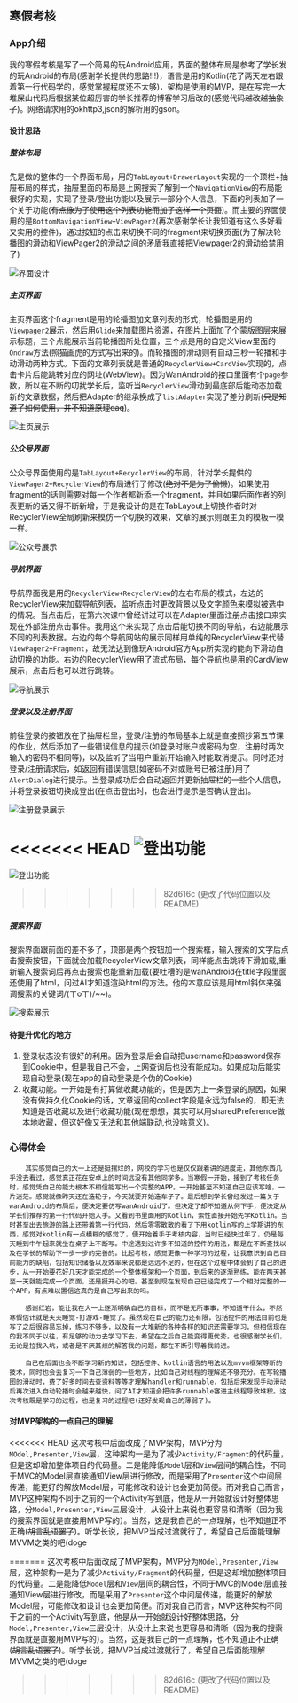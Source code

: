 ## 寒假考核

### App介绍

我的寒假考核是写了一个简易的玩Android应用，界面的整体布局是参考了学长发的玩Android的布局(感谢学长提供的思路!!!)，语言是用的Kotlin(花了两天左右跟着第一行代码学的，感觉掌握程度还不太够)，架构是使用的MVP，是在写完一大堆屎山代码后根据某位超厉害的学长推荐的博客学习后改的(~~感觉代码越改越抽象了~~)。网络请求用的okhttp3,json的解析用的gson。

#### 设计思路

##### 整体布局

先是做的整体的一个界面布局，用的`TabLayout+DrawerLayout`实现的一个顶栏+抽屉布局的样式，抽屉里面的布局是上网搜索了解到一个`NavigationView`的布局能很好的实现，实现了登录/登出功能以及展示一部分个人信息，下面的列表加了一个关于功能(~~有点像为了使用这个列表功能而加了这样一个页面~~)。而主要的界面使用的是`BottomNavigationView+ViewPager2`(再次感谢学长让我知道有这么多好看又实用的控件)，通过按钮的点击来切换不同的fragment来切换页面(为了解决轮播图的滑动和ViewPager2的滑动之间的矛盾我直接把Viewpager2的滑动给禁用了)

![界面设计](/show/界面设计.gif)

##### 主页界面

主页界面这个fragment是用的轮播图加文章列表的形式，轮播图是用的`Viewpager2`展示，然后用`Glide`来加载图片资源，在图片上面加了个蒙版图层来展示标题，三个点能展示当前轮播图所处位置，三个点是用的自定义View里面的`Ondraw`方法(照猫画虎的方式写出来的)。而轮播图的滑动则有自动三秒一轮播和手动滑动两种方式。下面的文章列表就是普通的`RecyclerView+CardView`实现的，点击卡片后能跳转对应的网址(WebView)。因为WanAndroid的接口里面有个`page`参数，所以在不断的叨扰学长后，监听当`RecyclerView`滑动到最底部后能动态加载新的文章数据，然后把Adapter的继承换成了`listAdapter`实现了差分刷新(~~只是知道了如何使用，并不知道原理qaq~~)。

![主页展示](/show/主页功能.gif)

##### 公众号界面

公众号界面使用的是`TabLayout+RecyclerView`的布局，针对学长提供的`ViewPager2+RecyclerView`的布局进行了修改(~~绝对不是为了偷懒~~)。如果使用fragment的话则需要对每一个作者都新添一个fragment，并且如果后面作者的列表更新的话又得不断新增，于是我设计的是在TabLayout上切换作者时对RecyclerView全局刷新来模仿一个切换的效果，文章的展示则跟主页的模板一模一样。

![公众号展示](/show/公众号功能.gif)

##### 导航界面

导航界面我是用的`RecyclerView+RecyclerView`的左右布局的模式，左边的RecyclerView来加载导航列表，监听点击时更改背景以及文字颜色来模拟被选中的情况。当点击后，在第六次课中曾经讲过可以在Adapter里面注册点击接口来实现在外部注册点击事件。我用这个来实现了点击后能切换不同的导航，右边能展示不同的列表数据。右边的每个导航网站的展示同样用单纯的RecyclerView来代替`ViewPager2+Fragment`，故无法达到像玩Android官方App所实现的能向下滑动自动切换的功能。右边的RecyclerView用了流式布局，每个导航也是用的CardView展示，点击后也可以进行跳转。

![导航展示](/show/导航功能.gif)

##### 登录以及注册界面

前往登录的按钮放在了抽屉栏里，登录/注册的布局基本上就是直接照抄第五节课的作业，然后添加了一些错误信息的提示(如登录时账户或密码为空，注册时两次输入的密码不相同等)，以及监听了当用户重新开始输入时能取消提示。同时还对登录/注册请求后，如返回有错误信息(如密码不对或账号已被注册)用了`AlertDialog`进行提示。当登录成功后会自动返回并更新抽屉栏的一些个人信息，并将登录按钮切换成登出(在点击登出时，也会进行提示是否确认登出)。

![注册登录展示](/show/注册登录功能.gif)

<<<<<<< HEAD
![登出功能](/how/登出功能.gif)
=======
![登出功能](/show/登出功能.gif)
>>>>>>> 82d616c (更改了代码位置以及README)

##### 搜索界面

搜索界面跟前面的差不多了，顶部是两个按钮加一个搜索框，输入搜索的文字后点击搜索按钮，下面就会加载RecyclerView文章列表，同样能点击跳转下滑加载,重新输入搜索词后再点击搜索也能重新加载(要吐槽的是wanAndroid在title字段里面还使用了html，问过AI才知道渲染html的方法。他的本意应该是用html斜体来强调搜索的关键词/(ㄒoㄒ)/~~)。

![搜索展示](/show/搜索功能.gif)

#### 待提升优化的地方

1. 登录状态没有很好的利用。因为登录后会自动把username和password保存到Cookie中，但是我自己不会，上网查询后也没有能成功。如果成功后能实现自动登录(现在app的自动登录是个伪的Cookie)
2. 收藏功能。一开始是有打算做收藏功能的，但是因为上一条登录的原因，如果没有做持久化Cookie的话，文章返回的collect字段是永远为false的，即无法知道是否收藏以及进行收藏功能(现在想想，其实可以用sharedPreference做本地收藏，但这好像又无法和其他端联动,也没啥意义)。

### 心得体会

		其实感觉自己的大一上还是挺摆烂的，网校的学习也是仅仅跟着讲的进度走，其他东西几乎没去看过，感觉真正花在安卓上的时间远没有其他同学多。当寒假一开始，接到了考核任务时，感觉凭自己的能力根本不相信能写出一个完整的APP。一开始甚至不知道自己应该写啥，一片迷茫。感觉就像昨天还在造轮子，今天就要开始造车子了。最后想到学长曾经发过一篇关于wanAndroid的布局后，便决定要仿写wanAndroid了。但决定了却不知道从何下手，便决定从学长们推荐的第一行代码开始入手。又看到书里面用的Kotlin，索性直接开始先学Kotlin。当时甚至出去旅游的路上还带着第一行代码，然后零零散散的看了下用kotlin写的上学期讲的东西，感觉对kotlin有一点模糊的感觉了，便开始着手于考核内容，当时已经快过年了，仍是每天睡到中午起来就坐在桌子上不断写。中途遇到过许多不知道的控件的用法，都是在不断查找以及在学长的帮助下一步一步的完善的。比起考核，感觉更像一种学习的过程，让我意识到自己目前能力的缺陷，包括知识储备以及效率来说都是远远不足的，但在这个过程中体会到了自己的进步，从一开始要花好几天才能完成的一个整体框架和一个页面，到后来的逐渐熟练，能在两天甚至一天就能完成一个页面，还是挺开心的吧。甚至到现在发现自己已经完成了一个相对完整的一个APP，有点难以置信这真的是自己写出来的吗。
	
		感谢红岩，能让我在大一上逐渐明确自己的目标，而不是无所事事，不知道干什么，不然寒假估计就是天天睡觉-打游戏-睡觉了。虽然现在自己的能力还有限，包括控件的用法目前也是写了之后很容易忘掉，练习不够多，以及有一大堆新的各种各样的知识还需要学习，但相信现在的我不同于以往，有足够的动力去学习下去，希望在之后自己能变得更优秀。也很感谢学长们，无论是拉我入坑，或者是不厌其烦的解答我的问题，都在不断引导着我前进。
	
		自己在后面也会不断学习新的知识，包括控件、kotlin语言的用法以及mvvm框架等新的技术，同时也会去复习一下自己薄弱的一些地方，比如自己对线程的理解还不够充分。在写轮播图的滑动时，费了好多时间去查资料等等才理解handler和runnable，包括后来发现手动滑动后再次进入自动轮播时会越来越快，问了AI才知道会把许多runnable塞进主线程导致堆积。这次考核既是学习的过程，也是复习的过程吧(还好发现自己的薄弱了)。

#### 对MVP架构的一点自己的理解

<<<<<<< HEAD
​		这次考核中后面改成了MVP架构，MVP分为`MOdel,Presenter,View`层，这种架构一是为了减少`Activity/Fragment`的代码量，但是这却增加整体项目的代码量。二是能降低`Model`层和`View`层间的耦合性，不同于MVC的Model层直接通知View层进行修改，而是采用了`Presenter`这个中间层传递，能更好的解放Model层，可能修改和设计也会更加简便。而对我自己而言，MVP这种架构不同于之前的一个Activity写到底，他是从一开始就设计好整体思路，分`Model,Presenter,View`三层设计，从设计上来说也更容易和清晰（因为我的搜索界面就是直接用MVP写的）。当然，这是我自己的一点理解，也不知道正不正确(~~胡言乱语罢了~~)。听学长说，把MVP当成过渡就行了，希望自己后面能理解MVVM之类的吧(doge

=======
		这次考核中后面改成了MVP架构，MVP分为`MOdel,Presenter,View`层，这种架构一是为了减少`Activity/Fragment`的代码量，但是这却增加整体项目的代码量。二是能降低`Model`层和`View`层间的耦合性，不同于MVC的Model层直接通知View层进行修改，而是采用了`Presenter`这个中间层传递，能更好的解放Model层，可能修改和设计也会更加简便。而对我自己而言，MVP这种架构不同于之前的一个Activity写到底，他是从一开始就设计好整体思路，分`Model,Presenter,View`三层设计，从设计上来说也更容易和清晰（因为我的搜索界面就是直接用MVP写的）。当然，这是我自己的一点理解，也不知道正不正确(~~胡言乱语罢了~~)。听学长说，把MVP当成过渡就行了，希望自己后面能理解MVVM之类的吧(doge
>>>>>>> 82d616c (更改了代码位置以及README)
